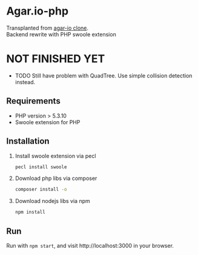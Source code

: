 # Agar.io-php
Transplanted from [agar-io clone](https://github.com/huytd/agar.io-clone).  
Backend rewrite with PHP swoole extension 

# NOT FINISHED YET
* TODO Still have problem with QuadTree. Use simple collision detection instead.

## Requirements
* PHP version > 5.3.10
* Swoole extension for PHP

## Installation
1. Install swoole extension via pecl 

	```bash
	pecl install swoole
	```
2. Download php libs via composer

	```bash
	composer install -o
	```

3. Download nodejs libs via npm
	```bash
	npm install
	```

## Run
Run with `npm start`, and visit http://localhost:3000 in your browser.
